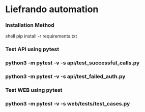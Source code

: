 # Liefrando automation


### Installation Method

shell
pip install -r requirements.txt


### Test API using pytest


### python3 -m pytest -v -s api/test_successful_calls.py
### python3 -m pytest -v -s api/test_failed_auth.py


### Test WEB using pytest


### python3 -m pytest -v -s web/tests/test_cases.py
